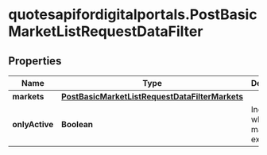 # quotesapifordigitalportals.PostBasicMarketListRequestDataFilter

## Properties

Name | Type | Description | Notes
------------ | ------------- | ------------- | -------------
**markets** | [**PostBasicMarketListRequestDataFilterMarkets**](PostBasicMarketListRequestDataFilterMarkets.md) |  | [optional] 
**onlyActive** | **Boolean** | Indicates whether the market exists. | [optional] [default to true]


